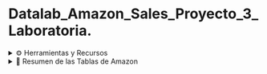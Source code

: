 # Datalab_Amazon_Sales_Proyecto_3_Laboratoria.


<details>
<summary> ⚙️ Herramientas y Recursos</summary>

- Google BigQuery
- Google Colab
- Google Slides
- Google Looker Studio

</details>


<details>
<summary> 📄 Resumen de las Tablas de Amazon</summary>


<details>
<summary> <strong> amazon_product.csv </strong></summary>
Este archivo contiene información relacionada con productos disponibles en Amazon. Las columnas presentes en este archivo son las siguientes:

- **product_id**: Un identificador único para cada producto.
- **product_name**: El nombre del producto.
- **category**: La categoría del producto, que incluye una jerarquía separada por `|`.
- **discounted_price**: El precio del producto después de aplicar descuentos.
- **actual_price**: El precio original del producto antes del descuento.
- **discount_percentage**: El porcentaje de descuento aplicado al producto.
- **about_product**: Una descripción breve o resumen de las características principales del producto.
</details>


<details>
<summary> <strong>  amazon_review.csv </strong></summary>
Este archivo contiene información sobre las reseñas de productos en Amazon. Las columnas presentes en este archivo son las siguientes:

- **user_id**: Identificadores únicos para cada usuario que ha dejado una reseña. (Separados por comas en algunos casos).
- **user_name**: Los nombres de los usuarios que dejaron la reseña, también como una lista separada por comas.
- **review_id**: Identificadores únicos para cada reseña, separados por comas.
- **review_title**: Títulos de las reseñas, también separados por comas.
- **review_content**: Contenido o texto de las reseñas, separado por comas.
- **img_link**: Enlace a la imagen del producto asociado con la reseña.
- **product_link**: Enlace al producto en Amazon.
- **product_id**: Un identificador único para cada producto, que se puede relacionar con la tabla de productos.
- **rating**: Calificación dada por el usuario al producto.
- **rating_count**: Número total de veces que el producto ha sido calificado.
</details>


### 💻 [Procesamiento y preparación para analisis de datos:] 

[Conectar/importar datos a herramientas](https://github.com/jesolav/Riesgo_Relativo_Proyecto_3_Laboratoria-/blob/01d3cde026e2852c46698d89d54d617758d478b1/%5BProcesamiento%20y%20preparaci%C3%B3n%20para%20analisis%20de%20datos%3A/2.1%20Conectar%20e%20importar%20datos%20a%20herramientas.md)

[1.2 Análisis de nulos y duplicados](https://github.com/jesolav/Datalab_Amazon_Sales_Proyecto_3_Laboratoria/blob/76141509eea0d896627cc1ef6f0f692f789fa9e8/An%C3%A1lisis%20Exploratorio/1.2%20An%C3%A1lisis%20de%20Nulos%20y%20Duplicados.md)

[1.3 Resumen Estadístico Inicial](https://github.com/jesolav/Datalab_Amazon_Sales_Proyecto_3_Laboratoria/blob/76141509eea0d896627cc1ef6f0f692f789fa9e8/An%C3%A1lisis%20Exploratorio/1.3%20Resumen%20Estad%C3%ADstico%20Inicial.md)

[1.4 Distribución de categorías y calificaciones](https://github.com/jesolav/Datalab_Amazon_Sales_Proyecto_3_Laboratoria/blob/76141509eea0d896627cc1ef6f0f692f789fa9e8/An%C3%A1lisis%20Exploratorio/1.4%20Distribuci%C3%B3n%20de%20categor%C3%ADas%20y%20calificaciones.md)
